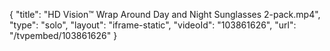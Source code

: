 {
    "title": "HD Vision&trade; Wrap Around Day and Night Sunglasses 2-pack.mp4",
    "type": "solo",
    "layout": "iframe-static",
    "videoId": "103861626",
    "url": "\/tvpembed\/103861626"
}